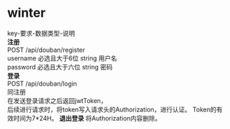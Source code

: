 # winter
key-要求-数据类型-说明  
**注册**  
POST /api/douban/register   
username 必选且大于6位 string 用户名  
password 必选且大于六位 string 密码  
**登录**    
POST /api/douban/login  
同注册     
在发送登录请求之后返回jwtToken，    
后续进行请求时，将token写入请求头的Authorization，进行认证。
Token的有效时间为7*24H。
**退出登录**
将Authorization内容删除。